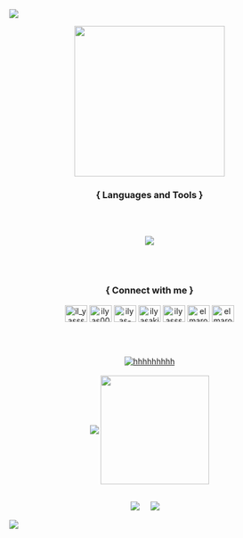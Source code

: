 <!--horizontal divider(gradiant)-->
<img src="https://user-images.githubusercontent.com/73097560/115834477-dbab4500-a447-11eb-908a-139a6edaec5c.gif">





<p align='center'>
<img src="https://media.giphy.com/media/QvpqTCiEcwtvx6wwJK/giphy.gif" width="270" height="270" frameBorder="0" class="giphy-embed" allowFullScreen></img></p>

<h3 align="center">{ Languages and Tools }</h3>
<br></br>
<p align="center">
  <a href="https://skillicons.dev">
    <img src="https://skillicons.dev/icons?i=go,git,kubernetes,docker,c,vim,aws,azure,github,ocaml,perl,php,powershell,py,js,jquery,react,ts,tailwind,nodejs,rust,sqlite,mysql,dart" />
  </a>
</p>
<br></br> 
<h3 align="center"">{ Connect with me }</h3>
<p align="center">
<a href="https://codepen.io/il_yasss" target="blank"><img align="center" src="https://raw.githubusercontent.com/rahuldkjain/github-profile-readme-generator/master/src/images/icons/Social/codepen.svg" alt="il_yasss" height="30" width="40" /></a>
<a href="https://dev.to/ilyas00" target="blank"><img align="center" src="https://raw.githubusercontent.com/rahuldkjain/github-profile-readme-generator/master/src/images/icons/Social/devto.svg" alt="ilyas00" height="30" width="40" /></a>
<a href="https://linkedin.com/in/ilyas-akioui" target="blank"><img align="center" src="https://raw.githubusercontent.com/rahuldkjain/github-profile-readme-generator/master/src/images/icons/Social/linked-in-alt.svg" alt="ilyas-akioui" height="30" width="40" /></a>
<a href="https://kaggle.com/ilyasakioui" target="blank"><img align="center" src="https://raw.githubusercontent.com/rahuldkjain/github-profile-readme-generator/master/src/images/icons/Social/kaggle.svg" alt="ilyasakioui" height="30" width="40" /></a>
<a href="https://instagram.com/ilyasss_91" target="blank"><img align="center" src="https://raw.githubusercontent.com/rahuldkjain/github-profile-readme-generator/master/src/images/icons/Social/instagram.svg" alt="ilyasss_91" height="30" width="40" /></a>
<a href="https://www.leetcode.com/elmarocchi" target="blank"><img align="center" src="https://raw.githubusercontent.com/rahuldkjain/github-profile-readme-generator/master/src/images/icons/Social/leet-code.svg" alt="elmarocchi" height="30" width="40" /></a>
<a href="https://discord.gg/elmarocchi" target="blank"><img align="center" src="https://raw.githubusercontent.com/rahuldkjain/github-profile-readme-generator/master/src/images/icons/Social/discord.svg" alt="elmarocchi" height="30" width="40" /></a>
</p>
<br></br> 


<p align="center">
  <a href="https://github.com/Ilyas-00">
    <img align="center" src="https://github-profile-summary-cards.vercel.app/api/cards/profile-details?username=Ilyas-00&hide_border=true&title_color=94b4a4&icon_color=FFFFFF&text_color=FFFFFF&bg_color=000000" alt="hhhhhhhhh"/>
</a>
  <br></br> 
    <img align="center" src="https://github-readme-stats.vercel.app/api?username=Ilyas-00&show_icons=true&hide_border=true&title_color=94b4a4&amp&icon_color=FFFFFF&amp&text_color=FFFFFF&amp&bg_color=000000&count_private=true&include_all_commits=true"/>
    <img align="center" height="195px" src="https://github-readme-stats.vercel.app/api/top-langs/?username=Ilyas-00&text_color=FFFFFF&bg_color=000000&title_color=94b4a4&langs_count=15&layout=compact&hide_border=true" />
  <br></br>


</p>
<p align='center'>
<img src="https://komarev.com/ghpvc/?username=Ilyas-00">&nbsp;&nbsp;&nbsp;&nbsp;
<img src="https://img.shields.io/github/followers/Ilyas-00?style=social">&nbsp;&nbsp;&nbsp;&nbsp;
<!-- <img src="https://visitor-badge.glitch.me/badge?page_id=chinmay29hub.visitor-badge"> -->
</p>
<!--horizontal divider(gradiant)-->
<img src="https://user-images.githubusercontent.com/73097560/115834477-dbab4500-a447-11eb-908a-139a6edaec5c.gif"> 
